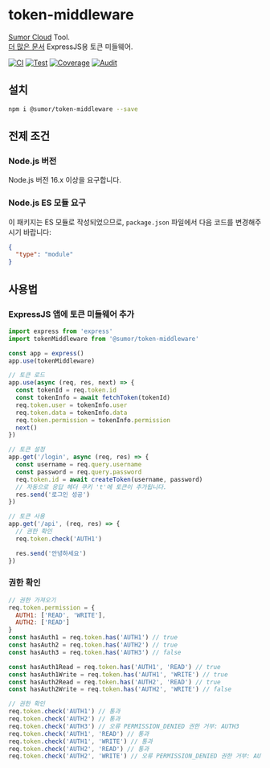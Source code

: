 # token-middleware

[Sumor Cloud](https://sumor.cloud) Tool.  
[더 많은 문서](https://sumor.cloud/token-middleware)
ExpressJS용 토큰 미들웨어.

[![CI](https://github.com/sumor-cloud/token-middleware/actions/workflows/ci.yml/badge.svg)](https://github.com/sumor-cloud/token-middleware/actions/workflows/ci.yml)
[![Test](https://github.com/sumor-cloud/token-middleware/actions/workflows/ut.yml/badge.svg)](https://github.com/sumor-cloud/token-middleware/actions/workflows/ut.yml)
[![Coverage](https://github.com/sumor-cloud/token-middleware/actions/workflows/coverage.yml/badge.svg)](https://github.com/sumor-cloud/token-middleware/actions/workflows/coverage.yml)
[![Audit](https://github.com/sumor-cloud/token-middleware/actions/workflows/audit.yml/badge.svg)](https://github.com/sumor-cloud/token-middleware/actions/workflows/audit.yml)

## 설치

```bash
npm i @sumor/token-middleware --save
```

## 전제 조건

### Node.js 버전

Node.js 버전 16.x 이상을 요구합니다.

### Node.js ES 모듈 요구

이 패키지는 ES 모듈로 작성되었으므로,
`package.json` 파일에서 다음 코드를 변경해주시기 바랍니다:

```json
{
  "type": "module"
}
```

## 사용법

### ExpressJS 앱에 토큰 미들웨어 추가

```javascript
import express from 'express'
import tokenMiddleware from '@sumor/token-middleware'

const app = express()
app.use(tokenMiddleware)

// 토큰 로드
app.use(async (req, res, next) => {
  const tokenId = req.token.id
  const tokenInfo = await fetchToken(tokenId)
  req.token.user = tokenInfo.user
  req.token.data = tokenInfo.data
  req.token.permission = tokenInfo.permission
  next()
})

// 토큰 설정
app.get('/login', async (req, res) => {
  const username = req.query.username
  const password = req.query.password
  req.token.id = await createToken(username, password)
  // 자동으로 응답 헤더 쿠키 't'에 토큰이 추가됩니다.
  res.send('로그인 성공')
})

// 토큰 사용
app.get('/api', (req, res) => {
  // 권한 확인
  req.token.check('AUTH1')

  res.send('안녕하세요')
})
```

### 권한 확인

```javascript
// 권한 가져오기
req.token.permission = {
  AUTH1: ['READ', 'WRITE'],
  AUTH2: ['READ']
}
const hasAuth1 = req.token.has('AUTH1') // true
const hasAuth2 = req.token.has('AUTH2') // true
const hasAuth3 = req.token.has('AUTH3') // false

const hasAuth1Read = req.token.has('AUTH1', 'READ') // true
const hasAuth1Write = req.token.has('AUTH1', 'WRITE') // true
const hasAuth2Read = req.token.has('AUTH2', 'READ') // true
const hasAuth2Write = req.token.has('AUTH2', 'WRITE') // false

// 권한 확인
req.token.check('AUTH1') // 통과
req.token.check('AUTH2') // 통과
req.token.check('AUTH3') // 오류 PERMISSION_DENIED 권한 거부: AUTH3
req.token.check('AUTH1', 'READ') // 통과
req.token.check('AUTH1', 'WRITE') // 통과
req.token.check('AUTH2', 'READ') // 통과
req.token.check('AUTH2', 'WRITE') // 오류 PERMISSION_DENIED 권한 거부: AUTH2=WRITE
```
